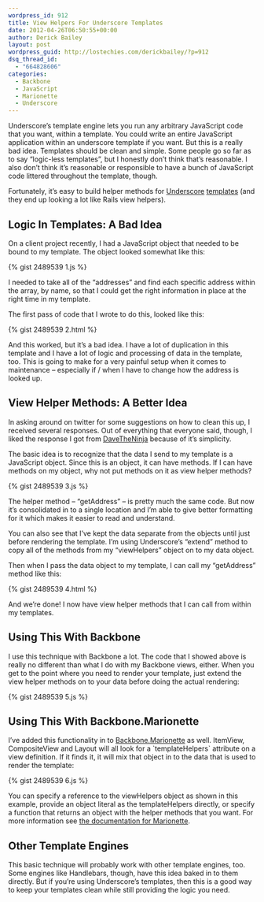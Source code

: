 ```yaml
---
wordpress_id: 912
title: View Helpers For Underscore Templates
date: 2012-04-26T06:50:55+00:00
author: Derick Bailey
layout: post
wordpress_guid: http://lostechies.com/derickbailey/?p=912
dsq_thread_id:
  - "664828606"
categories:
  - Backbone
  - JavaScript
  - Marionette
  - Underscore
---
```

Underscore&#8217;s template engine lets you run any arbitrary JavaScript code that you want, within a template. You could write an entire JavaScript application within an underscore template if you want. But this is a really bad idea. Templates should be clean and simple. Some people go so far as to say &#8220;logic-less templates&#8221;, but I honestly don&#8217;t think that&#8217;s reasonable. I also don&#8217;t think it&#8217;s reasonable or responsible to have a bunch of JavaScript code littered throughout the template, though. 

Fortunately, it&#8217;s easy to build helper methods for [Underscore](http://underscorejs.org/) [templates](http://underscorejs.org/#template) (and they end up looking a lot like Rails view helpers).

## Logic In Templates: A Bad Idea

On a client project recently, I had a JavaScript object that needed to be bound to my template. The object looked somewhat like this:

{% gist 2489539 1.js %}

I needed to take all of the &#8220;addresses&#8221; and find each specific address within the array, by name, so that I could get the right information in place at the right time in my template.

The first pass of code that I wrote to do this, looked like this:

{% gist 2489539 2.html %}

And this worked, but it&#8217;s a bad idea. I have a lot of duplication in this template and I have a lot of logic and processing of data in the template, too. This is going to make for a very painful setup when it comes to maintenance &#8211; especially if / when I have to change how the address is looked up.

## View Helper Methods: A Better Idea

In asking around on twitter for some suggestions on how to clean this up, I received several responses. Out of everything that everyone said, though, I liked the response I got from [DaveTheNinja](https://twitter.com/#!/davetheninja) because of it&#8217;s simplicity.

The basic idea is to recognize that the data I send to my template is a JavaScript object. Since this is an object, it can have methods. If I can have methods on my object, why not put methods on it as view helper methods?

{% gist 2489539 3.js %}

The helper method &#8211; &#8220;getAddress&#8221; &#8211; is pretty much the same code. But now it&#8217;s consolidated in to a single location and I&#8217;m able to give better formatting for it which makes it easier to read and understand.

You can also see that I&#8217;ve kept the data separate from the objects until just before rendering the template. I&#8217;m using Underscore&#8217;s &#8220;extend&#8221; method to copy all of the methods from my &#8220;viewHelpers&#8221; object on to my data object.

Then when I pass the data object to my template, I can call my &#8220;getAddress&#8221; method like this:

{% gist 2489539 4.html %}

And we&#8217;re done! I now have view helper methods that I can call from within my templates.

## Using This With Backbone

I use this technique with Backbone a lot. The code that I showed above is really no different than what I do with my Backbone views, either. When you get to the point where you need to render your template, just extend the view helper methods on to your data before doing the actual rendering:

{% gist 2489539 5.js %}

## Using This With Backbone.Marionette

I&#8217;ve added this functionality in to [Backbone.Marionette](https://github.com/derickbailey/backbone.marionette) as well. ItemView, CompositeView and Layout will all look for a \`templateHelpers\` attribute on a view definition. If it finds it, it will mix that object in to the data that is used to render the template: 

{% gist 2489539 6.js %}

You can specify a reference to the viewHelpers object as shown in this example, provide an object literal as the templateHelpers directly, or specify a function that returns an object with the helper methods that you want. For more information see [the documentation for Marionette](http://derickbailey.github.com/backbone.marionette/#marionette-view/view-templatehelpers).

## Other Template Engines

This basic technique will probably work with other template engines, too. Some engines like Handlebars, though, have this idea baked in to them directly. But if you&#8217;re using Underscore&#8217;s templates, then this is a good way to keep your templates clean while still providing the logic you need.
